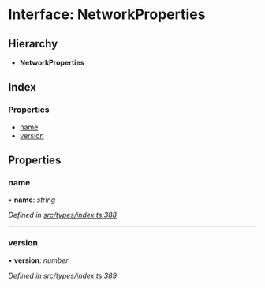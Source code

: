 # Interface: NetworkProperties

## Hierarchy

* **NetworkProperties**

## Index

### Properties

* [name](networkproperties.md#name)
* [version](networkproperties.md#version)

## Properties

###  name

• **name**: *string*

*Defined in [src/types/index.ts:388](https://github.com/PolymathNetwork/polymesh-sdk/blob/0fbd815/src/types/index.ts#L388)*

___

###  version

• **version**: *number*

*Defined in [src/types/index.ts:389](https://github.com/PolymathNetwork/polymesh-sdk/blob/0fbd815/src/types/index.ts#L389)*
